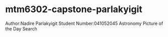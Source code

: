 # mtm6302-capstone-parlakyigit
Author:Nadire Parlakyigit
Student Number:041052045
Astronomy Picture of the Day Search
